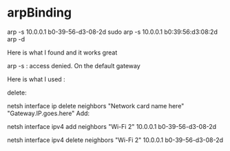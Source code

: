 # arpBinding
arp -s 10.0.0.1 b0-39-56-d3-08-2d
sudo arp -s 10.0.0.1 b0:39:56:d3:08:2d
arp -d

Here is what I found and it works great

arp -s : access denied. On the default gateway

Here is what I used :

delete:

netsh interface ip delete neighbors "Network card name here" "Gateway.IP.goes.here"
Add:

netsh interface ipv4 add neighbors "Wi-Fi 2" 10.0.0.1 b0-39-56-d3-08-2d

netsh interface ipv4 delete neighbors "Wi-Fi 2" 10.0.0.1 b0-39-56-d3-08-2d
